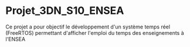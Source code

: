 # Projet_3DN_S10_ENSEA
Ce projet a pour objectif le développement d'un système temps réel (FreeRTOS) permettant d'afficher l'emploi du temps des enseignements à l'ENSEA
